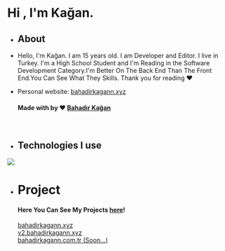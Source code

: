 
<h1>Hi&nbsp, I'm Kağan.</h1>

- <h2>About</h2>

- Hello, I'm Kağan. I am 15 years old. I am Developer and Editor. I live in Turkey. I'm a High School Student and I'm Reading in the Software Development Category.I'm Better On The Back End Than The Front End.You Can See What They Skills. Thank you for reading ❤️
            
- Personal website: [bahadirkagann.xyz](https://bahadirkagann.xyz)

  <div id="footer-text">
                 <h4 class="font-light text-sm">Made with by ❤️ <a href="https://bahadirkagann.xyz" target="_blank" class="text-red-400">Bahadır Kağan</a>
            </div>
<br>

- <h2 width="100%"> Technologies I use</h2>
<img src="https://skillicons.dev/icons?i=javascript,typescript,nextjs,nodejs,mongodb,vscode,git,java,css,html,tailwindcss,webpack,express,ps,ae,discord,python,php,&theme=dark" />

<br>

-    <div class="pt-32" id="tech">
        <h1 class="text-3xl bodytext font-bold">Project</h1>
        <h4 class="text-gray-300 font-light text-sm bodytext pt-1">Here You Can See My Projects <a href="https://github.com/BahadirKagan0" class="text-blue-500">here</a>!</h4>
        </div>
      
      <a href="https://bahadirkagann.xyz" class="text-red-500">bahadirkagann.xyz  </a></h4>
      <br>
      <a href="https://v2.bahadirkagann.xyz" class="text-red-500">v2.bahadirkagann.xyz  </a></h4>
      <br>
      <a href="https://bahadirkagann.com.tr" class="text-red-500">bahadirkagann.com.tr (Soon...)</a></h4>
